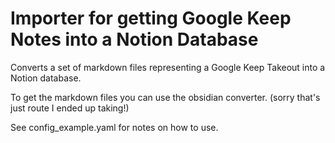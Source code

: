 # Importer for getting Google Keep Notes into a Notion Database

Converts a set of markdown files representing a Google Keep Takeout into a Notion database.

To get the markdown files you can use the obsidian converter.
(sorry that's just route I ended up taking!)

See config_example.yaml for notes on how to use.

